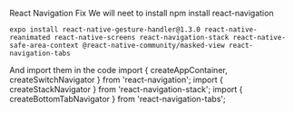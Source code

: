 
React Navigation Fix
We will neet to install
    npm install react-navigation

    expo install react-native-gesture-handler@1.3.0 react-native-reanimated react-native-screens react-navigation-stack react-native-safe-area-context @react-native-community/masked-view react-navigation-tabs

And import them in the code
    import { createAppContainer, createSwitchNavigator } from 'react-navigation';
    import { createStackNavigator } from 'react-navigation-stack';
    import { createBottomTabNavigator } from 'react-navigation-tabs';